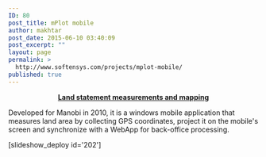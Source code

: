 ```yaml
---
ID: 80
post_title: mPlot mobile
author: makhtar
post_date: 2015-06-10 03:40:09
post_excerpt: ""
layout: page
permalink: >
  http://www.softensys.com/projects/mplot-mobile/
published: true
---
```

<p style="text-align: center;"><span style="text-decoration: underline;"><strong>Land statement measurements and mapping</strong></span></p>
<p style="text-align: left;">Developed for Manobi in 2010, it is a windows mobile application that measures land area by collecting GPS coordinates, project it on the mobile's screen and synchronize with a WebApp for back-office processing.</p>
<p style="text-align: left;"><a href="wp-content/uploads/2015/06/mplot2-img01.jpg">
</a></p>
[slideshow_deploy id='202']